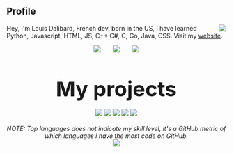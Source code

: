 ## Profile
<img align="right" src="https://github-readme-stats.vercel.app/api?username=make-42&show_icons=true&theme=dracula&hide_border=true" />

Hey, I'm Louis Dalibard, French dev, born in the US, I have learned Python, Javascript, HTML, JS, C++ C#, C, Go, Java, CSS. Visit my <a href="https://ontake.dev/">website</a>.
<br>
<p align="center">
    <img src="http://img.shields.io/badge/Discord-%40OnTake%235344-7289DA?style=for-the-badge" />
    &nbsp;&nbsp;&nbsp;&nbsp;&nbsp;
    <img src="http://img.shields.io/badge/Twiter-%40TvOutOf-1DA1F2?style=for-the-badge" />
    &nbsp;&nbsp;&nbsp;&nbsp;&nbsp;
    <img src="http://img.shields.io/badge/Instagram-%40louisdalibard-E1306C?style=for-the-badge" />
    <br>
    <br>
    <br>
    <br>
    <font size="14">
        <b>
            My projects
        </b><br>
    </font>
    <br>
    <img src="https://github-readme-stats.vercel.app/api/pin/?username=porla&repo=cli&theme=dracula&hide_border=true" />
    <img src="https://github-readme-stats.vercel.app/api/pin/?username=make-42&repo=pTuna&theme=dracula&hide_border=true" />
    <img src="https://github-readme-stats.vercel.app/api/pin/?username=make-42&repo=pihon&theme=dracula&hide_border=true" />
    <img src="https://github-readme-stats.vercel.app/api/pin/?username=make-42&repo=Open7SClock&theme=dracula&hide_border=true" />
    <img src="https://github-readme-stats.vercel.app/api/pin/?username=make-42&repo=OpenNotes&theme=dracula&hide_border=true" />
    <br>
<br>
<i>
    NOTE: Top languages does not indicate my skill level, it's a GitHub metric of which languages i have the most code on GitHub.</i><br>
<img align="center" src="https://github-readme-stats.vercel.app/api/top-langs/?username=make-42&layout=compact&theme=dracula&hide_border=true" />
</p>
